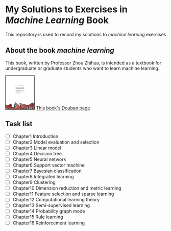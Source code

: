 # My Solutions to Exercises in *Machine Learning* Book
This repository is used to record my solutions to _machine learning_ exercises
## About the book _machine learning_
This book, written by Professor Zhou Zhihua, is intended as a textbook for undergraduate or graduate students who want to learn machine learning.

![book cover](MachineLearningBookCover.png)
[This book's Douban page](https://book.douban.com/subject/26708119/)
## Task list
- [ ] Chapter1 Introduction
- [ ] Chapter2 Model evaluation and selection
- [ ] Chapter3 Linear model
- [ ] Chapter4 Decision tree
- [ ] Chapter5 Neural network
- [ ] Chapter6 Support vector machine
- [ ] Chapter7 Bayesian classification
- [ ] Chapter8 Integrated learning
- [ ] Chapter9 Clustering
- [ ] Chapter10 Dimension reduction and metric learning
- [ ] Chapter11 Feature selection and sparse learning
- [ ] Chapter12 Computational learning theory
- [ ] Chapter13 Semi-supervised learning
- [ ] Chapter14 Probability graph mode
- [ ] Chapter15 Rule learning
- [ ] Chapter16 Reinforcement learning

